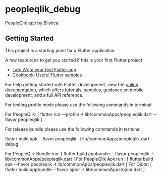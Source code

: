 # peopleqlik_debug

PeopleQlik app by Bilytica

## Getting Started

This project is a starting point for a Flutter application.

A few resources to get you started if this is your first Flutter project:

- [Lab: Write your first Flutter app](https://docs.flutter.dev/get-started/codelab)
- [Cookbook: Useful Flutter samples](https://docs.flutter.dev/cookbook)

For help getting started with Flutter development, view the
[online documentation](https://docs.flutter.dev/), which offers tutorials,
samples, guidance on mobile development, and a full API reference.

For testing profile mode please use the following commands in terminal:

For PeopleQlik: [ flutter run —profile -t lib/commonApps/peopleqlik.dart --flavor peopleqlik ]

For release bundle please use the following commands in terminal:

flutter build apk --flavor peopleqlik -t lib/commonApps/peopleqlik.dart --debug

For PeopleQlik Bundle run: [ flutter build appbundle --flavor peopleqlik -t lib/commonApps/peopleqlik.dart ]
For PeopleQlik Apk run : [ flutter build apk --flavor peopleqlik -t lib/commonApps/peopleqlik.dart ]
For Ojoor: [ flutter build appbundle --flavor ojoor -t lib/commonApps/ojoor.dart ]
